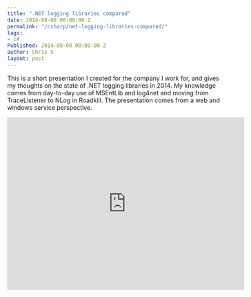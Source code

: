 ```yaml
---
title: ".NET logging libraries compared"
date: 2014-08-08 00:00:00 Z
permalink: "/csharp/net-logging-libraries-compared/"
tags:
- c#
Published: 2014-08-08 00:00:00 Z
author: Chris S
layout: post
---
```


This is a short presentation I created for the company I work for, and gives my thoughts on the state of .NET logging libraries in 2014. 
My knowledge comes from day-to-day use of MSEntLib and log4net and moving from TraceListener to NLog in Roadkill. The presentation comes from a web and windows service perspective.

<iframe src="http://prezi.com/embed/2wv6g5-0rv7o/?bgcolor=ffffff&amp;lock_to_path=0&amp;autoplay=0&amp;autohide_ctrls=0&amp;features=undefined&amp;disabled_features=undefined&amp;html5=1" width="550" height="400" frameBorder="0" webkitAllowFullScreen mozAllowFullscreen allowfullscreen></iframe>